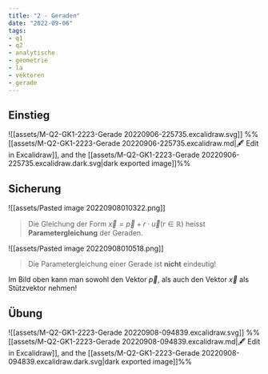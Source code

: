 ```yaml
---
title: "2 - Geraden"
date: "2022-09-06"
tags:
- q1
- q2
- analytische
- geometrie
- la
- vektoren
- gerade
---
```

## Einstieg
![[assets/M-Q2-GK1-2223-Gerade 20220906-225735.excalidraw.svg]]
%%[[assets/M-Q2-GK1-2223-Gerade 20220906-225735.excalidraw.md|🖋 Edit in Excalidraw]], and the [[assets/M-Q2-GK1-2223-Gerade 20220906-225735.excalidraw.dark.svg|dark exported image]]%%

## Sicherung
![[assets/Pasted image 20220908010322.png]]

>Die Gleichung der Form $\vec{x} = \vec{p} + r\cdot \vec{u} (r\in \mathbb{R})$ heisst **Parametergleichung** der Geraden.

![[assets/Pasted image 20220908010518.png]]

>Die Parametergleichung einer Gerade ist **nicht** eindeutig!

Im Bild oben kann man sowohl den Vektor $\vec{p}$, als auch den Vektor $\vec{x}$ als Stützvektor nehmen!

## Übung
![[assets/M-Q2-GK1-2223-Gerade 20220908-094839.excalidraw.svg]]
%%[[assets/M-Q2-GK1-2223-Gerade 20220908-094839.excalidraw.md|🖋 Edit in Excalidraw]], and the [[assets/M-Q2-GK1-2223-Gerade 20220908-094839.excalidraw.dark.svg|dark exported image]]%%